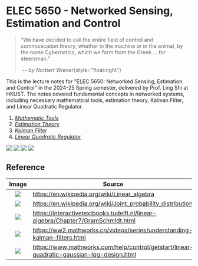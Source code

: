 # ELEC 5650 - Networked Sensing, Estimation and Control

> "We have decided to call the entire field of control and communication theory, whether in the machine or in the animal, by the name Cybernetics, which we form from the Greek ... for steersman."
>
> &nbsp;_-- by Norbert Wiener_{style="float:right"}

<CenteredImg src="/posts/2025/elec-5650/kf.png" width=75% />

This is the lecture notes for "ELEC 5650: Networked Sensing, Estimation and Control" in the 2024-25 Spring semester, delivered by Prof. Ling Shi at HKUST. The notes covered fundamental concepts in networked systems, including necessary mathematical tools, estimation theory, Kalman Filter, and Linear Quadratic Regulator.

1. [_Mathematic Tools_](./math-tools.md)
2. [_Estimation Theory_](./estimation.md)
3. [_Kalman Filter_](./kalman-filter.md)
4. [_Linear Quadratic Regulator_](./lqr.md)

<Badges>
<img src="/tags/hkust.svg">
<img src="/tags/math.svg">
<img src="/tags/sense.svg">
<img src="/tags/control.svg">
</Badges>

## Reference

|                     Image                     | Source                                                                                    |
| :-------------------------------------------: | ----------------------------------------------------------------------------------------- |
| ![](/posts/2025/elec-5650/linear-algebra.png) | https://en.wikipedia.org/wiki/Linear_algebra                                              |
|  ![](/posts/2025/elec-5650/probability.png)   | https://en.wikipedia.org/wiki/Joint_probability_distribution                              |
|   ![](/posts/2025/elec-5650/gs-process.svg)   | https://interactivetextbooks.tudelft.nl/linear-algebra/Chapter7/GramSchmidt.html          |
|       ![](/posts/2025/elec-5650/kf.png)       | https://ww2.mathworks.cn/videos/series/understanding-kalman-filters.html                  |
|      ![](/posts/2025/elec-5650/lqg.png)       | https://www.mathworks.com/help/control/getstart/linear-quadratic-gaussian-lqg-design.html |
